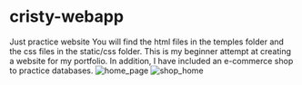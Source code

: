 # cristy-webapp
Just practice website
You will find the html files in the temples folder and the css files in the static/css folder. 
This is my beginner attempt at creating a website for my portfolio.
In addition, I have included an e-commerce shop to practice databases. 
![home_page](https://github.com/user-attachments/assets/b7553d25-ffa1-413d-a03b-07b4c4a20f53)
![shop_home](https://github.com/user-attachments/assets/be5f1f37-3841-4011-a1da-005d42ed900f)
